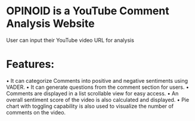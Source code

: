 # OPINOID is a YouTube Comment Analysis Website

User can input their YouTube video URL for analysis

# Features:
• It can categorize Comments into positive and negative sentiments using VADER.
• It can generate questions from the comment section for users.
• Comments are displayed in a list scrollable view for easy access.
• An overall sentiment score of the video is also calculated and displayed.
• Pie chart with toggling capability is also used to visualize the number of comments on the video.
